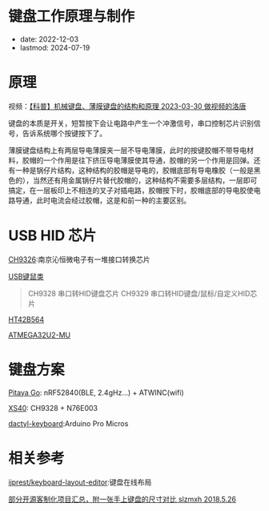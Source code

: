 # 键盘工作原理与制作
- date: 2022-12-03
- lastmod: 2024-07-19

# 原理

视频：[【科普】机械键盘、薄膜键盘的结构和原理 2023-03-30 做视频的洛唐](https://www.bilibili.com/video/BV13g4y1G7uk/)

键盘的本质是开关，短暂按下会让电路中产生一个冲激信号，串口控制芯片识别信号，告诉系统哪个按键按下了。

薄膜键盘结构上有两层导电薄膜夹一层不导电薄膜，此时的按键胶帽不带导电材料，胶帽的一个作用是往下挤压导电薄膜使其导通，胶帽的另一个作用是回弹。还有一种是锅仔片结构，这种结构的胶帽是导电的，胶帽底部有导电橡胶（一般是黑色的），当然还有用金属锅仔片替代胶帽的，这种结构不需要多层结构，一层即可搞定，在一层板印上不相连的叉子对插电路，胶帽按下时，胶帽底部的导电胶使电路导通，此时电流会经过胶帽，这是和前一种的主要区别。

# USB HID 芯片

[CH9326](https://www.wch.cn/product/CH9326.html):南京沁恒微电子有一堆接口转换芯片

[ USB键鼠类](https://www.wch.cn/products/categories/32.html?pid=1)
> CH9328 串口转HID键盘芯片
> CH9329 串口转HID键盘/鼠标/自定义HID芯片


[HT42B564](https://www.szlcsc.com/info/12597.html)

[ATMEGA32U2-MU]()

# 键盘方案

[Pitaya Go](https://github.com/makerdiary/pitaya-go): nRF52840(BLE, 2.4gHz...) + ATWINC(wifi)

[XS40](https://gitee.com/play565/XS40): CH9328  + N76E003

[ dactyl-keyboard](https://github.com/tshort/dactyl-keyboard):Arduino Pro Micros

# 相关参考

[ijprest/keyboard-layout-editor](http://www.keyboard-layout-editor.com/#/):键盘在线布局

[ 部分开源客制化项目汇总，附一张手上键盘的尺寸对比  slzmxh 2018.5.26](https://www.zfrontier.com/app/flow/2qy607gk5AR2)